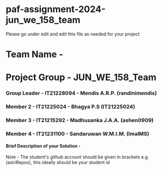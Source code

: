 # paf-assignment-2024-jun_we_158_team
Please go under edit and edit this file as needed for your project

# Team Name - 
# Project Group - JUN_WE_158_Team
### Group Leader - IT21228094 - Mendis A.R.P. (randinimendis)
### Member 2 - IT21225024 - Bhagya P.S (IT21225024)
### Member 3 - IT21215292 - Madhusanka J.A.A. (ashen0909)
### Member 4 - IT21231100 - Sandaruwan W.M.I.M. (ImalMS)

#### Brief Description of your Solution - 

Note - The student's github account should be given in brackets e.g. (asiriRepos), this ideally should be your student id 
